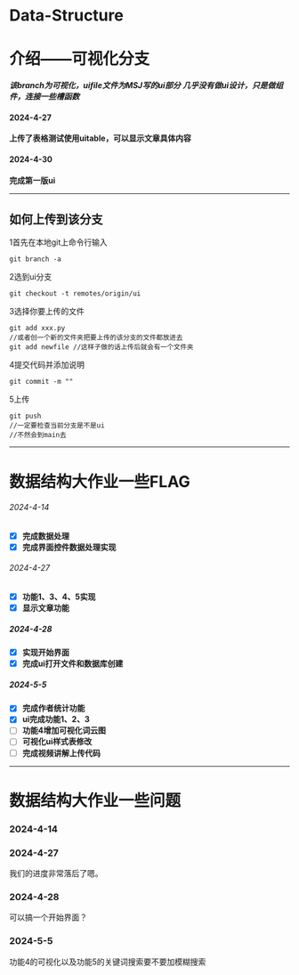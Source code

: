 # Data-Structure
# 介绍——可视化分支

***该branch为可视化，uifile文件为MSJ写的ui部分***
***几乎没有做ui设计，只是做组件，连接一些槽函数***

#### 2024-4-27

**上传了表格测试使用uitable，可以显示文章具体内容**

#### 2024-4-30

**完成第一版ui**

------

## 如何上传到该分支

1首先在本地git上命令行输入

```
git branch -a
```

2选到ui分支

```
git checkout -t remotes/origin/ui
```

3选择你要上传的文件

```
git add xxx.py
//或者创一个新的文件夹把要上传的该分支的文件都放进去
git add newfile	//这样子做的话上传后就会有一个文件夹
```

4提交代码并添加说明

```
git commit -m ""
```

5上传

```
git push
//一定要检查当前分支是不是ui
//不然会到main去
```

------

# 数据结构大作业一些FLAG

###### 2024-4-14

- [x] **完成数据处理**
- [x] **完成界面控件数据处理实现**

###### 2024-4-27

- [x] **功能1、3、4、5实现**
- [x] **显示文章功能**

##### 2024-4-28
- [x] **实现开始界面**
- [x] **完成ui打开文件和数据库创建**

##### 2024-5-5
- [x] **完成作者统计功能**
- [x] **ui完成功能1、2、3**
- [ ] **功能4增加可视化词云图**
- [ ] **可视化ui样式表修改**
- [ ] **完成视频讲解上传代码**

------

# 数据结构大作业一些问题

### 2024-4-14

### 2024-4-27

我们的进度非常落后了嗯。

### 2024-4-28

可以搞一个开始界面？

### 2024-5-5

功能4的可视化以及功能5的关键词搜索要不要加模糊搜索